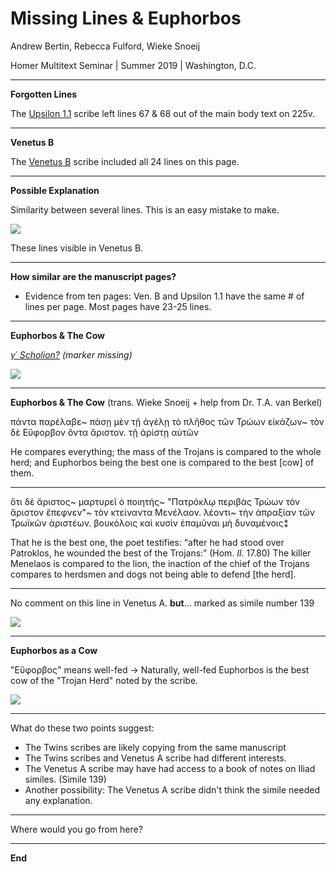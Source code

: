 # Missing Lines & Euphorbos

Andrew Bertin, Rebecca Fulford, Wieke Snoeij

Homer Multitext Seminar | Summer 2019 | Washington, D.C.

---

**Forgotten Lines**

The [Upsilon 1.1](http://www.homermultitext.org/ict2/?urn=urn:cite2:hmt:e3bifolio.v1:E3_225v_226r@0.01451,0.4469,0.1631,0.07496&urn=urn:cite2:hmt:e3bifolio.v1:E3_225v_226r@0.1811,0.6443,0.2907,0.08042) scribe left lines 67 & 68 out of the main body text on 225v.

---

**Venetus B**

The [Venetus B](http://www.homermultitext.org/ict2/?urn=urn:cite2:hmt:vbbifolio.v1:vb_232v_233r@0.1820,0.2012,0.2963,0.5226) scribe included all 24 lines on this page.

---

**Possible Explanation**

Similarity between several lines. This is an easy mistake to make.

  <img src="http://beta.hpcc.uh.edu/scs/image/500/500/urn:cite2:hmt:vbbifolio.v1:vb_232v_233r@0.1929,0.4465,0.1114,0.06278"/>

These lines visible in Venetus B.

___

**How similar are the manuscript pages?**

- Evidence from ten pages: Ven. B and Upsilon 1.1 have the same # of lines per page. Most pages have 23-25 lines.


---

**Euphorbos & The Cow**

*[γ´ Scholion?](http://www.homermultitext.org/ict2/?urn=urn:cite2:hmt:e3bifolio.v1:E3_225v_226r@0.01939,0.5131,0.1727,0.2541&urn=urn:cite2:hmt:e3bifolio.v1:E3_225v_226r@0.1657,0.3026,0.3091,0.04656) (marker missing)*

<img src="http://beta.hpcc.uh.edu/scs/image/500/500/urn:cite2:hmt:e3bifolio.v1:E3_225v_226r@0.02367,0.5316,0.1654,0.2326"/>


---


**Euphorbos & The Cow** (trans. Wieke Snoeij + help from Dr. T.A. van Berkel)

πάντα παρέλαβε~ πάσῃ μὲν τῇ ἀγέλῃ τὸ πλῆθος τῶν Τρώων εἰκάζων~ τὸν δὲ Εὔφορβον ὄντα ἄριστον. τῇ ἀρίστῃ αὐτῶν


He compares everything; the mass of the Trojans is compared to the whole herd; and Euphorbos being the best one is compared to the best [cow] of them.

---

 ὅτι δὲ ἄριστος~ μαρτυρεῖ ὁ ποιητής~
"Πατρόκλῳ περιβὰς Τρώων τὸν ἄριστον ἔπεφνεν"~
τὸν κτείναντα Μενέλαον. λέοντι~ τὴν ἀπραξίαν τῶν Τρωϊκῶν ἀριστέων. βουκόλοις καὶ κυσὶν ἐπαμῦναι μὴ δυναμένοις⁑



That he is the best one, the poet testifies: “after he had stood over Patroklos, he wounded the best of the Trojans:” (Hom. *Il*. 17.80) The killer Menelaos is compared to the lion, the inaction of the chief of the Trojans compares to herdsmen and dogs not being able to defend [the herd].

---

No comment on this line in Venetus A.  **but**...  marked as simile number 139

[![](http://www.homermultitext.org/iipsrv?OBJ=IIP,1.0&FIF=/project/homer/pyramidal/deepzoom/hmt/vaimg/2017a/VA224VN_0726.tif&RGN=0.1634,0.4194,0.05103,0.03596&wID=100&CVT=JPEG)](http://www.homermultitext.org/ict2/?urn=urn:cite2:hmt:vaimg.2017a:VA224VN_0726@0.1634,0.4194,0.05103,0.03596)

---

**Euphorbos as a Cow**

"Εὔφορβος" means well-fed -> Naturally, well-fed Euphorbos is the best cow of the "Trojan Herd" noted by the scribe.

<img src="http://beta.hpcc.uh.edu/scs/image/500/500/urn:cite2:hmt:vbbifolio.v1:vb_232v_233r@0.3673,0.2849,0.06330,0.02916"/>


---

What do these two points suggest:

- The Twins  scribes are likely copying from the same manuscript
-  The Twins scribes and Venetus A scribe had different interests.
- The Venetus A scribe may have had access to a book of notes on Iliad similes. (Simile 139)
- Another possibility: The Venetus A scribe didn't think the simile needed any explanation.

---

Where would you go from here?

---

**End**
